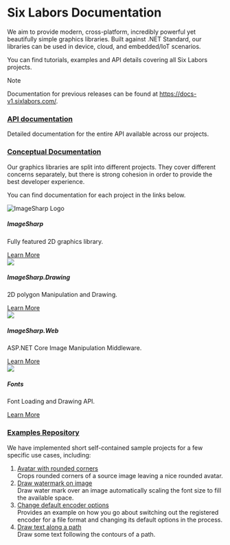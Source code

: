 # Six Labors Documentation

We aim to provide modern, cross-platform, incredibly powerful yet beautifully simple graphics libraries. Built against .NET Standard, our libraries can be used in device, cloud, and embedded/IoT scenarios.

You can find tutorials, examples and API details covering all Six Labors projects.

>[!NOTE]
>Documentation for previous releases can be found at <https://docs-v1.sixlabors.com/>.

### [API documentation](api/index.md)

Detailed documentation for the entire API available across our projects.

### [Conceptual Documentation](articles/imagesharp/index.md)

Our graphics libraries are split into different projects. They cover different concerns separately, but there is strong cohesion in order to provide the best developer experience.

You can find documentation for each project in the links below.

<div class="row products">
    <div class="col-sm-6 col-md-3">
        <div class="product">
            <img src="https://raw.githubusercontent.com/SixLabors/Branding/main/icons/imagesharp/sixlabors.imagesharp.svg?sanitize=true" alt="ImageSharp Logo">
            <h5>ImageSharp</h5>
            <p>Fully featured 2D graphics library.</p>
            <a href="articles/imagesharp/index.md" class="btn btn-primary">
                Learn More
            </a>
        </div>
    </div>
    <div class="col-sm-6 col-md-3">
        <div class="product">
            <img src="https://raw.githubusercontent.com/SixLabors/Branding/main/icons/imagesharp.drawing/sixlabors.imagesharp.drawing.svg?sanitize=true">
            <h5>ImageSharp.Drawing</h5>
            <p>2D polygon Manipulation and Drawing.</p>
            <a href="articles/imagesharp.drawing/index.md" class="btn btn-primary">
                Learn More
            </a>
        </div>
    </div>
    <div class="col-sm-6 col-md-3">
        <div class="product">
            <img src="https://raw.githubusercontent.com/SixLabors/Branding/main/icons/imagesharp.web/sixlabors.imagesharp.web.svg?sanitize=true">
            <h5>ImageSharp.Web</h5>
            <p>ASP.NET Core Image Manipulation Middleware.</p>
            <a href="articles/imagesharp.web/index.md" class="btn btn-primary">
                Learn More
            </a>
        </div>
    </div>
    <div class="col-sm-6 col-md-3">
        <div class="product">
            <img src="https://raw.githubusercontent.com/SixLabors/Branding/main/icons/fonts/sixlabors.fonts.svg?sanitize=true">
        <h5>Fonts</h5>
        <p>Font Loading and Drawing API.</p>
        <a href="articles/fonts/index.md" class="btn btn-primary">
            Learn More
        </a>
        </div>
    </div>
</div>

### [Examples Repository](https://github.com/SixLabors/Samples)

We have implemented short self-contained sample projects for a few specific use cases, including:

1. [Avatar with rounded corners](https://github.com/SixLabors/Samples/tree/main/ImageSharp/AvatarWithRoundedCorner)<br/>
   Crops rounded corners of a source image leaving a nice rounded avatar.
2. [Draw watermark on image](https://github.com/SixLabors/Samples/tree/main/ImageSharp/DrawWaterMarkOnImage)<br/>
   Draw water mark over an image automatically scaling the font size to fill the available space.
3. [Change default encoder options](https://github.com/SixLabors/Samples/tree/main/ImageSharp/ChangeDefaultEncoderOptions)<br/>
   Provides an example on how you go about switching out the registered encoder for a file format and changing its default options in the process.
4. [Draw text along a path](https://github.com/SixLabors/Samples/tree/main/ImageSharp/DrawingTextAlongAPath)<br/>
   Draw some text following the contours of a path.
